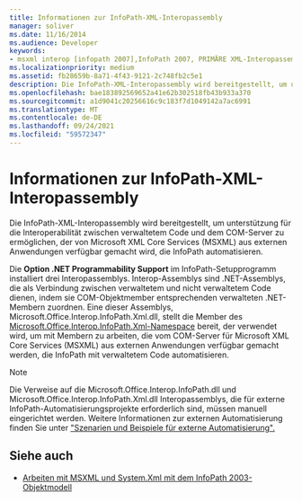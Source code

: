 ```yaml
---
title: Informationen zur InfoPath-XML-Interopassembly
manager: soliver
ms.date: 11/16/2014
ms.audience: Developer
keywords:
- msxml interop [infopath 2007],InfoPath 2007, PRIMÄRE XML-Interopassembly,InfoPath XML-Interopassembly
ms.localizationpriority: medium
ms.assetid: fb28659b-8a71-4f43-9121-2c748fb2c5e1
description: Die InfoPath-XML-Interopassembly wird bereitgestellt, um unterstützung für die Interoperabilität zwischen verwaltetem Code und dem COM-Server zu ermöglichen, der von Microsoft XML Core Services (MSXML) aus externen Anwendungen verfügbar gemacht wird, die InfoPath automatisieren.
ms.openlocfilehash: bae183892569652a41e62b302518fb43b933a370
ms.sourcegitcommit: a1d9041c20256616c9c183f7d1049142a7ac6991
ms.translationtype: MT
ms.contentlocale: de-DE
ms.lasthandoff: 09/24/2021
ms.locfileid: "59572347"
---
```

# <a name="about-the-infopath-xml-interop-assembly"></a>Informationen zur InfoPath-XML-Interopassembly

Die InfoPath-XML-Interopassembly wird bereitgestellt, um unterstützung für die Interoperabilität zwischen verwaltetem Code und dem COM-Server zu ermöglichen, der von Microsoft XML Core Services (MSXML) aus externen Anwendungen verfügbar gemacht wird, die InfoPath automatisieren.

Die **Option .NET Programmability Support** im InfoPath-Setupprogramm installiert drei Interopassemblys. Interop-Assemblys sind .NET-Assemblys, die als Verbindung zwischen verwaltetem und nicht verwaltetem Code dienen, indem sie COM-Objektmember entsprechenden verwalteten .NET-Membern zuordnen. Eine dieser Assemblys, Microsoft.Office.Interop.InfoPath.Xml.dll, stellt die Member des [Microsoft.Office.Interop.InfoPath.Xml-Namespace](https://docs.microsoft.com/dotnet/api/microsoft.office.interop.infopath.xml?view=infopath-external) bereit, der verwendet wird, um mit Membern zu arbeiten, die vom COM-Server für Microsoft XML Core Services (MSXML) aus externen Anwendungen verfügbar gemacht werden, die InfoPath mit verwaltetem Code automatisieren. 
  
> [!NOTE]
> Die Verweise auf die Microsoft.Office.Interop.InfoPath.dll und Microsoft.Office.Interop.InfoPath.Xml.dll Interopassemblys, die für externe InfoPath-Automatisierungsprojekte erforderlich sind, müssen manuell eingerichtet werden. Weitere Informationen zur externen Automatisierung finden Sie unter ["Szenarien und Beispiele für externe Automatisierung".](external-automation-scenarios-and-examples.md) 
  
## <a name="see-also"></a>Siehe auch

- [Arbeiten mit MSXML und System.Xml mit dem InfoPath 2003-Objektmodell](https://msdn.microsoft.com/library/f7a0cac5-26f9-49ed-b52c-0240ef0c9d38%28Office.15%29.aspx)

